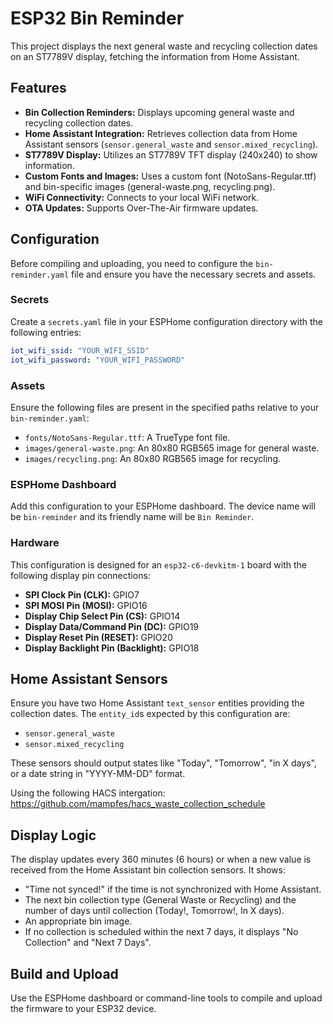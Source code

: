 # ESP32 Bin Reminder

This project displays the next general waste and recycling collection dates on an ST7789V display, fetching the information from Home Assistant.

## Features

*   **Bin Collection Reminders:** Displays upcoming general waste and recycling collection dates.
*   **Home Assistant Integration:** Retrieves collection data from Home Assistant sensors (`sensor.general_waste` and `sensor.mixed_recycling`).
*   **ST7789V Display:** Utilizes an ST7789V TFT display (240x240) to show information.
*   **Custom Fonts and Images:** Uses a custom font (NotoSans-Regular.ttf) and bin-specific images (general-waste.png, recycling.png).
*   **WiFi Connectivity:** Connects to your local WiFi network.
*   **OTA Updates:** Supports Over-The-Air firmware updates.

## Configuration

Before compiling and uploading, you need to configure the `bin-reminder.yaml` file and ensure you have the necessary secrets and assets.

### Secrets

Create a `secrets.yaml` file in your ESPHome configuration directory with the following entries:

```yaml
iot_wifi_ssid: "YOUR_WIFI_SSID"
iot_wifi_password: "YOUR_WIFI_PASSWORD"
```

### Assets

Ensure the following files are present in the specified paths relative to your `bin-reminder.yaml`:

*   `fonts/NotoSans-Regular.ttf`: A TrueType font file.
*   `images/general-waste.png`: An 80x80 RGB565 image for general waste.
*   `images/recycling.png`: An 80x80 RGB565 image for recycling.

### ESPHome Dashboard

Add this configuration to your ESPHome dashboard. The device name will be `bin-reminder` and its friendly name will be `Bin Reminder`.

### Hardware

This configuration is designed for an `esp32-c6-devkitm-1` board with the following display pin connections:

*   **SPI Clock Pin (CLK):** GPIO7
*   **SPI MOSI Pin (MOSI):** GPIO16
*   **Display Chip Select Pin (CS):** GPIO14
*   **Display Data/Command Pin (DC):** GPIO19
*   **Display Reset Pin (RESET):** GPIO20
*   **Display Backlight Pin (Backlight):** GPIO18

## Home Assistant Sensors

Ensure you have two Home Assistant `text_sensor` entities providing the collection dates. The `entity_id`s expected by this configuration are:

*   `sensor.general_waste`
*   `sensor.mixed_recycling`

These sensors should output states like "Today", "Tomorrow", "in X days", or a date string in "YYYY-MM-DD" format.

Using the following HACS intergation:
https://github.com/mampfes/hacs_waste_collection_schedule

## Display Logic

The display updates every 360 minutes (6 hours) or when a new value is received from the Home Assistant bin collection sensors. It shows:

*   "Time not synced!" if the time is not synchronized with Home Assistant.
*   The next bin collection type (General Waste or Recycling) and the number of days until collection (Today!, Tomorrow!, In X days).
*   An appropriate bin image.
*   If no collection is scheduled within the next 7 days, it displays "No Collection" and "Next 7 Days".

## Build and Upload

Use the ESPHome dashboard or command-line tools to compile and upload the firmware to your ESP32 device.
